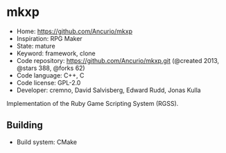# mkxp

- Home: https://github.com/Ancurio/mkxp
- Inspiration: RPG Maker
- State: mature
- Keyword: framework, clone
- Code repository: https://github.com/Ancurio/mkxp.git (@created 2013, @stars 388, @forks 62)
- Code language: C++, C
- Code license: GPL-2.0
- Developer: cremno, David Salvisberg, Edward Rudd, Jonas Kulla

Implementation of the Ruby Game Scripting System (RGSS).

## Building

- Build system: CMake
